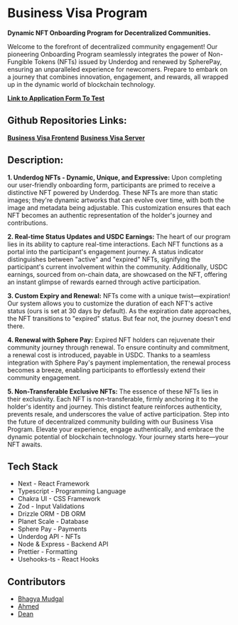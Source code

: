 # Business Visa Program

**Dynamic NFT Onboarding Program for Decentralized Communities.**

Welcome to the forefront of decentralized community engagement! Our pioneering Onboarding Program seamlessly integrates the power of Non-Fungible Tokens (NFTs) issued by Underdog and renewed by SpherePay, ensuring an unparalleled experience for newcomers. Prepare to embark on a journey that combines innovation, engagement, and rewards, all wrapped up in the dynamic world of blockchain technology.

**[Link to Application Form To Test](https://airtable.com/shrVVlMxVxiB6whOJ)**

## Github Repositories Links:
**[Business Visa Frontend](https://github.com/Dean-s-List/business-visa-app)**
**[Business Visa Server](https://github.com/Dean-s-List/business-visa-server)**

## Description:

**1. Underdog NFTs - Dynamic, Unique, and Expressive:**
Upon completing our user-friendly onboarding form, participants are primed to receive a distinctive NFT powered by Underdog. These NFTs are more than static images; they're dynamic artworks that can evolve over time, with both the image and metadata being adjustable. This customization ensures that each NFT becomes an authentic representation of the holder's journey and contributions.


**2. Real-time Status Updates and USDC Earnings:**
The heart of our program lies in its ability to capture real-time interactions. Each NFT functions as a portal into the participant's engagement journey. A status indicator distinguishes between "active" and "expired" NFTs, signifying the participant's current involvement within the community. Additionally, USDC earnings, sourced from on-chain data, are showcased on the NFT, offering an instant glimpse of rewards earned through active participation.


**3. Custom Expiry and Renewal:**
NFTs come with a unique twist—expiration! Our system allows you to customize the duration of each NFT's active status (ours is set at 30 days by default). As the expiration date approaches, the NFT transitions to "expired" status. But fear not, the journey doesn't end there.


**4. Renewal with Sphere Pay:**
Expired NFT holders can rejuvenate their community journey through renewal. To ensure continuity and commitment, a renewal cost is introduced, payable in USDC. Thanks to a seamless integration with Sphere Pay's payment implementation, the renewal process becomes a breeze, enabling participants to effortlessly extend their community engagement.


**5. Non-Transferable Exclusive NFTs:**
The essence of these NFTs lies in their exclusivity. Each NFT is non-transferable, firmly anchoring it to the holder's identity and journey. This distinct feature reinforces authenticity, prevents resale, and underscores the value of active participation. Step into the future of decentralized community building with our Business Visa Program. Elevate your experience, engage authentically, and embrace the dynamic potential of blockchain technology. Your journey starts here—your NFT awaits.

## Tech Stack

-   Next - React Framework
-   Typescript - Programming Language
-   Chakra UI - CSS Framework
-   Zod - Input Validations
-   Drizzle ORM - DB ORM
-   Planet Scale - Database
-   Sphere Pay - Payments
-   Underdog API - NFTs
-   Node & Express - Backend API
-   Prettier - Formatting
-   Usehooks-ts - React Hooks

## Contributors

-   [Bhagya Mudgal](https://twitter.com/BhagyaMudgal)
-   [Ahmed](https://twitter.com/thedaodad)
-   [Dean](https://twitter.com/_Dean_Machine)

